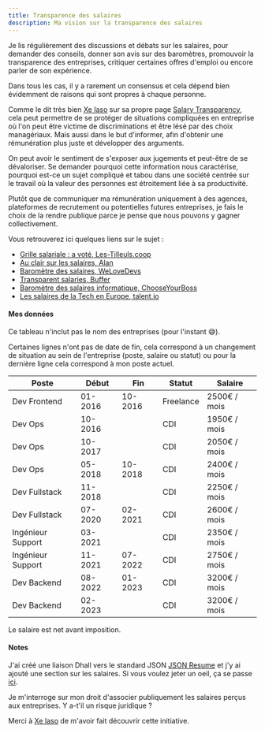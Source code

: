 ```yaml
---
title: Transparence des salaires
description: Ma vision sur la transparence des salaires
---
```


Je lis régulièrement des discussions et débats sur les salaires,
pour demander des conseils, donner son avis sur des baromètres,
promouvoir la transparence des entreprises,
critiquer certaines offres d'emploi ou encore parler de son expérience.

Dans tous les cas, il y a rarement un consensus et 
cela dépend bien évidemment de raisons qui sont propres à chaque personne.

Comme le dit très bien [Xe Iaso](https://xeiaso.net) sur sa propre page
[Salary Transparency](https://xeiaso.net/salary-transparency), 
cela peut permettre de se protéger de situations compliquées en entreprise où 
l'on peut être victime de discriminations et être lésé par des choix managériaux. 
Mais aussi dans le but d'informer, afin d'obtenir une rémunération plus juste et 
développer des arguments.

On peut avoir le sentiment de s'exposer aux jugements et peut-être de se dévaloriser. 
Se demander pourquoi cette information nous caractérise,
pourquoi est-ce un sujet compliqué et tabou dans une société centrée 
sur le travail où la valeur des personnes est étroitement liée à sa productivité. 

Plutôt que de communiquer ma rémunération uniquement à des agences, 
plateformes de recrutement ou potentielles futures entreprises, 
je fais le choix de la rendre publique parce je pense 
que nous pouvons y gagner collectivement. 

Vous retrouverez ici quelques liens sur le sujet :

- [Grille salariale : a voté, Les-Tilleuls.coop](https://les-tilleuls.coop/blog/grille-salariale-a-vote)
- [Au clair sur les salaires, Alan](https://blog.alan.com/bien-etre-au-travail/au-clair-sur-les-salaires)
- [Baromètre des salaires, WeLoveDevs](https://welovedevs.com/fr/salaires)
- [Transparent salaries, Buffer](https://buffer.com/salaries)
- [Baromètre des salaires informatique, ChooseYourBoss](https://www.chooseyourboss.com/barometre-des-salaires-it)
- [Les salaires de la Tech en Europe, talent.io](https://marketing-pictures.s3.eu-west-1.amazonaws.com/Salary_Report_2022/talentio_FR.pdf)

#### Mes données

Ce tableau n'inclut pas le nom des entreprises (pour l'instant 😅).

Certaines lignes n'ont pas de date de fin, cela correspond à un changement de situation au sein de l'entreprise (poste, salaire ou statut) ou pour la dernière ligne cela correspond à mon poste actuel. 

| Poste             | Début   | Fin     | Statut    | Salaire     |
|-------------------|---------|---------|-----------|--------------|
| Dev Frontend      | 01-2016 | 10-2016 | Freelance | 2500€ / mois |
| Dev Ops           | 10-2016 |         | CDI       | 1950€ / mois |
| Dev Ops           | 10-2017 |         | CDI       | 2050€ / mois |
| Dev Ops           | 05-2018 | 10-2018 | CDI       | 2400€ / mois |
| Dev Fullstack     | 11-2018 |         | CDI       | 2250€ / mois |
| Dev Fullstack     | 07-2020 | 02-2021 | CDI       | 2600€ / mois |
| Ingénieur Support | 03-2021 |         | CDI       | 2350€ / mois |
| Ingénieur Support | 11-2021 | 07-2022 | CDI       | 2750€ / mois |
| Dev Backend       | 08-2022 | 01-2023 | CDI       | 3200€ / mois |
| Dev Backend       | 02-2023 |         | CDI       | 3200€ / mois |

Le salaire est net avant imposition.

#### Notes

J'ai créé une liaison Dhall vers le standard JSON [JSON Resume](https://jsonresume.org/schema/)
et j'y ai ajouté une section sur les salaires. Si vous voulez jeter un oeil, 
ça se passe [ici](https://github.com/gaelreyrol/dhall-resume).

Je m'interroge sur mon droit d'associer publiquement les salaires perçus aux entreprises.
Y a-t'il un risque juridique ?

Merci à [Xe Iaso](https://xeiaso.net) de m'avoir fait découvrir cette initiative.
